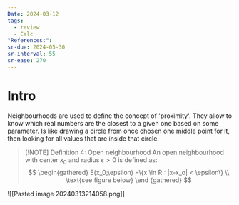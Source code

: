 ```yaml
---
Date: 2024-03-12
tags:
  - review
  - Calc
"References:":
sr-due: 2024-05-30
sr-interval: 55
sr-ease: 270
---
```

# Intro
Neighbourhoods are used to define the concept of 'proximity'. They allow to know which real numbers are the closest to a given one based on some parameter. 
Is like drawing a circle from once chosen one middle point for it, then looking for all values that are inside that circle.

> [!NOTE] Definition 4:  Open neighbourhood
> An open neighbourhood with center $x_0$ and radius $\epsilon > 0$ is defined as: 
$$
\begin{gathered}
E(x_0;\epsilon) =\{x \in R : |x-x_o| < \epsilon\} \\ \text{see figure below}
\end {gathered}
$$

![[Pasted image 20240313214058.png]]
